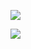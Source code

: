  ![](https://komarev.com/ghpvc/?username=meIon-soda&color=69e097&label=🍒&abbreviated=true)

 ![ ](https://files.catbox.moe/bh7utv.gif)
